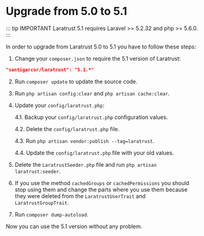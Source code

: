 # Upgrade from 5.0 to 5.1

::: tip IMPORTANT
Laratrust 5.1 requires Laravel >= 5.2.32 and php >= 5.6.0.
:::

In order to upgrade from Laratrust 5.0 to 5.1 you have to follow these steps:

1. Change your `composer.json` to require the 5.1 version of Laratrust:
```json
"santigarcor/laratrust": "5.1.*"
```

2. Run `composer update` to update the source code.

3. Run `php artisan config:clear` and `php artisan cache:clear`.

4. Update your `config/laratrust.php`:

    4.1. Backup your `config/laratrust.php` configuration values.

    4.2. Delete the `config/laratrust.php` file.

    4.3. Run `php artisan vendor:publish --tag=laratrust`.

    4.4. Update the `config/laratrust.php` file with your old values.

5. Delete the `LaratrustSeeder.php` file and run `php artisan laratrust:seeder`.

6. If you use the method `cachedGroups` or `cachedPermissions` you should stop using them and change the parts where you use them because they were deleted from the `LaratrustUserTrait` and `LaratrustGroupTrait`.

6. Run `composer dump-autoload`.

Now you can use the 5.1 version without any problem.
